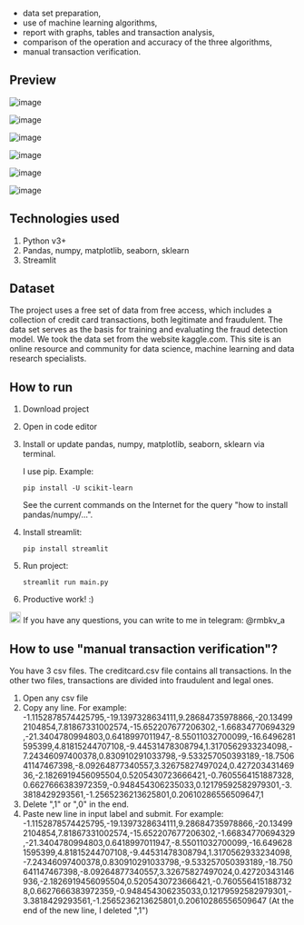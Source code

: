 - data set preparation,
- use of machine learning algorithms,
- report with graphs, tables and transaction analysis,
- comparison of the operation and accuracy of the three algorithms,
- manual transaction verification.

## Preview

![image](https://github.com/RaimbekovA/credit_card_fraud_detection_using_machine_learning/assets/63358961/88268d33-5dff-4136-945b-347c97159900)

![image](https://github.com/RaimbekovA/credit_card_fraud_detection_using_machine_learning/assets/63358961/30c96f40-5119-4e4b-bf12-1ff0572008ef)

![image](https://github.com/RaimbekovA/credit_card_fraud_detection_using_machine_learning/assets/63358961/79cf823e-1148-4de4-aec8-7efcd9edc00e)

![image](https://github.com/RaimbekovA/credit_card_fraud_detection_using_machine_learning/assets/63358961/03a21e45-1a44-4eb0-9519-46cf5077cb00)

![image](https://github.com/RaimbekovA/credit_card_fraud_detection_using_machine_learning/assets/63358961/e99ed0a6-dc8e-4fb0-888b-29081f665d2d)

![image](https://github.com/RaimbekovA/credit_card_fraud_detection_using_machine_learning/assets/63358961/2d3aa4b2-f466-4f77-8b42-ab3c689db972)


## Technologies used
1. Python v3+
2. Pandas, numpy, matplotlib, seaborn, sklearn
3. Streamlit

## Dataset
The project uses a free set of data from free access, which includes a collection of credit card transactions, both legitimate and fraudulent. The data set serves as the basis for training and evaluating the fraud detection model. 
We took the data set from the website kaggle.com. This site is an online resource and community for data science, machine learning and data research specialists.


## How to run
1. Download project
2. Open in code editor
3. Install or update pandas, numpy, matplotlib, seaborn, sklearn via terminal.  

   I use pip. Example:
   ```
   pip install -U scikit-learn
   ```  
   See the current commands on the Internet for the query "how to install pandas/numpy/...". 
5. Install streamlit:
   ```
   pip install streamlit
   ```
7. Run project:
   ```
   streamlit run main.py
   ```
9. Productive work! :)

<img src="https://upload.wikimedia.org/wikipedia/commons/8/82/Telegram_logo.svg" alt="Telegram" width="20" height="20"/> If you have any questions, you can write to me in telegram: @rmbkv_a 



## How to use "manual transaction verification"?
You have 3 csv files. The creditcard.csv file contains all transactions. In the other two files, transactions are divided into fraudulent and legal ones.

1. Open any csv file
2. Copy any line. For example: -1.1152878574425795,-19.1397328634111,9.28684735978866,-20.134992104854,7.81867331002574,-15.652207677206302,-1.66834770694329,-21.3404780994803,0.6418997011947,-8.55011032700099,-16.6496281595399,4.81815244707108,-9.44531478308794,1.3170562933234098,-7.24346097400378,0.830910291033798,-9.533257050393189,-18.750641147467398,-8.09264877340557,3.32675827497024,0.42720343146936,-2.1826919456095504,0.5205430723666421,-0.7605564151887328,0.6627666383972359,-0.948454306235033,0.12179592582979301,-3.3818429293561,-1.2565236213625801,0.20610286556509647,1
3. Delete ",1" or ",0" in the end.
4. Paste new line in input label and submit. For example: -1.1152878574425795,-19.1397328634111,9.28684735978866,-20.134992104854,7.81867331002574,-15.652207677206302,-1.66834770694329,-21.3404780994803,0.6418997011947,-8.55011032700099,-16.6496281595399,4.81815244707108,-9.44531478308794,1.3170562933234098,-7.24346097400378,0.830910291033798,-9.533257050393189,-18.750641147467398,-8.09264877340557,3.32675827497024,0.42720343146936,-2.1826919456095504,0.5205430723666421,-0.7605564151887328,0.6627666383972359,-0.948454306235033,0.12179592582979301,-3.3818429293561,-1.2565236213625801,0.20610286556509647 (At the end of the new line, I deleted ",1")
